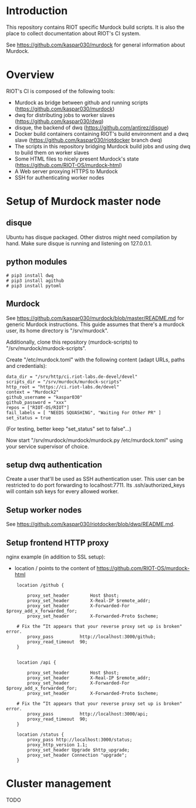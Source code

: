 # Introduction

This repository contains RIOT specific Murdock build scripts.
It is also the place to collect documentation about RIOT's CI system.

See https://github.com/kaspar030/murdock for general information about Murdock.

# Overview

RIOT's CI is composed of the following tools:

- Murdock as bridge between github and running scripts (https://github.com/kaspar030/murdock)
- dwq for distributing jobs to worker slaves (https://github.com/kaspar030/dwq)
- disque, the backend of dwq (https://github.com/antirez/disque)
- Docker build containers containing RIOT's build environment and a dwq slave (https://github.com/kaspar030/riotdocker branch dwq)
- The scripts in this repository bridging Murdock build jobs and using dwq to build them on worker slaves
- Some HTML files to nicely present Murdock's state (https://github.com/RIOT-OS/murdock-html)
- A Web server proxying HTTPS to Murdock
- SSH for authenticating worker nodes

# Setup of Murdock master node

## disque

Ubuntu has disque packaged. Other distros might need compilation by hand.
Make sure disque is running and listening on 127.0.0.1.

## python modules

    # pip3 install dwq
    # pip3 install agithub
    # pip3 install pytoml

## Murdock

See https://github.com/kaspar030/murdock/blob/master/README.md for generic
Murdock instructions. This guide assumes that there's a murdock user, its home
directory is "/srv/murdock".

Additionally, clone this repository (murdock-scripts) to
"/srv/murdock/murdock-scripts".

Create "/etc/murdock.toml" with the following content (adapt URLs, paths and
credentials):

    data_dir = "/srv/http/ci.riot-labs.de-devel/devel"
    scripts_dir = "/srv/murdock/murdock-scripts"
    http_root = "https://ci.riot-labs.de/devel"
    context = "Murdock2"
    github_username = "kaspar030"
    github_password = "xxx"
    repos = ["RIOT-OS/RIOT"]
    fail_labels = [ "NEEDS SQUASHING", "Waiting For Other PR" ]
    set_status = true

(For testing, better keep "set_status" set to false"...)

Now start "/srv/murdock/murdock/murdock.py /etc/murdock.toml" using your
service supervisor of choice.

## setup dwq authentication

Create a user that'll be used as SSH authentication user.
This user can be restricted to do port forwarding to localhost:7711.
Its .ssh/authorized_keys will contain ssh keys for every allowed worker.

## Setup worker nodes

See https://github.com/kaspar030/riotdocker/blob/dwq/README.md.

## Setup frontend HTTP proxy

nginx example (in addition to SSL setup):

- location / points to the content of https://github.com/RIOT-OS/murdock-html


```
    location /github {

        proxy_set_header        Host $host;
        proxy_set_header        X-Real-IP $remote_addr;
        proxy_set_header        X-Forwarded-For $proxy_add_x_forwarded_for;
        proxy_set_header        X-Forwarded-Proto $scheme;

    # Fix the “It appears that your reverse proxy set up is broken" error.
        proxy_pass          http://localhost:3000/github;
        proxy_read_timeout  90;
    }


    location /api {

        proxy_set_header        Host $host;
        proxy_set_header        X-Real-IP $remote_addr;
        proxy_set_header        X-Forwarded-For $proxy_add_x_forwarded_for;
        proxy_set_header        X-Forwarded-Proto $scheme;

    # Fix the “It appears that your reverse proxy set up is broken" error.
        proxy_pass          http://localhost:3000/api;
        proxy_read_timeout  90;
    }

    location /status {
        proxy_pass http://localhost:3000/status;
        proxy_http_version 1.1;
        proxy_set_header Upgrade $http_upgrade;
        proxy_set_header Connection "upgrade";
    }
```

# Cluster management

TODO

